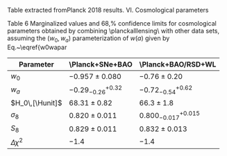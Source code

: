 Table extracted fromPlanck 2018 results. VI. Cosmological parameters

Table 6
Marginalized values and 68\,\% confidence limits for cosmological parameters obtained by combining \planckalllensing\ with other data sets, assuming the $(w_0,w_a)$ parameterization of $w(a)$ given by Eq.~\eqref{w0wapar

| Parameter       | \Planck+SNe+BAO       | \Planck+BAO/RSD+WL       |
|-----------------|-----------------------|--------------------------|
| $w_0$           | $-0.957\pm0.080$      | $-0.76\pm0.20$           |
| $w_a$           | $-0.29^{+0.32}_{-0.26}$ | $-0.72^{+0.62}_{-0.54}$  |
| $H_0\,[\Hunit]$ | $68.31\pm0.82$        | $66.3\pm{1.8}$           |
| $\sigma_8$      | $0.820\pm0.011$       | $0.800^{+0.015}_{-0.017}$|
| $S_8$           | $0.829\pm0.011$       | $0.832\pm0.013$          |
| $\Delta\chi^2$  | $-1.4$                | $-1.4$                   |